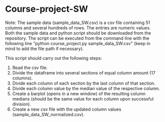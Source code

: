 # Course-project-SW

Note: The sample data (sample_data_SW.csv) is a csv file containing 51 columns and several hundreds of rows. The entries are numeric values.
Both the sample data and python script should be downloaded from the repository.
The script can be executed from the command line with the following line "python course_project.py sample_data_SW.csv" (keep in mind to add the file path if necessary).

This script should carry out the following steps:
1. Read the csv file.
2. Divide the dataframe into several sections of equal column amount (17 columns).
3. Divide each column of each section by the last column of that section.
4. Divide each column value by the median value of the respective column.
5. Create a barplot (opens in a new window) of the resulting column medians (should be the same value for each column upon successful division).
6. Create a new csv file with the updated column values (sample_data_SW_normalized.csv).
